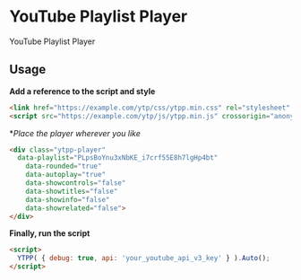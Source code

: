 # YouTube Playlist Player
YouTube Playlist Player

## Usage
**Add a reference to the script and style**
```html
<link href="https://example.com/ytp/css/ytpp.min.css" rel="stylesheet" />
<script src="https://example.com/ytp/js/ytpp.min.js" crossorigin="anonymous"></script>
```

**Place the player wherever you like*
```html
<div class="ytpp-player"
  data-playlist="PLpsBoYnu3xNbKE_i7crf55E8h7lgHp4bt"
	data-rounded="true"
	data-autoplay="true"
	data-showcontrols="false"
	data-showtitles="false"
	data-showinfo="false"
	data-showrelated="false">
</div>
```

**Finally, run the script**
```html
<script>
  YTPP( { debug: true, api: 'your_youtube_api_v3_key' } ).Auto();
</script>
```
